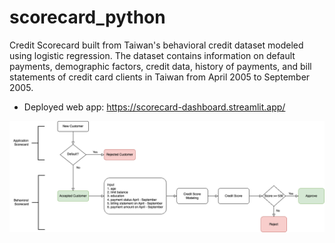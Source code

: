 # scorecard_python

Credit Scorecard built from Taiwan's behavioral credit dataset modeled using logistic regression. The dataset contains information on default payments, demographic factors, credit data, history of payments, and bill statements of credit card clients in Taiwan from April 2005 to September 2005.

- Deployed web app: https://scorecard-dashboard.streamlit.app/

![workflow](assets/scorecard_workflow.png)
